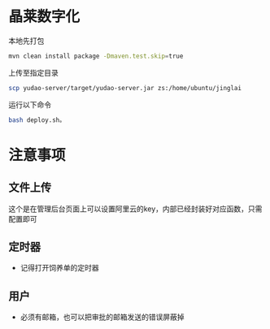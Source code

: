 # 晶莱数字化
本地先打包
```bash
mvn clean install package -Dmaven.test.skip=true
```
上传至指定目录
```bash
scp yudao-server/target/yudao-server.jar zs:/home/ubuntu/jinglai
```

运行以下命令
```bash
bash deploy.sh。
```
# 注意事项
## 文件上传
这个是在管理后台页面上可以设置阿里云的key，内部已经封装好对应函数，只需配置即可
## 定时器
- 记得打开饲养单的定时器
## 用户
- 必须有邮箱，也可以把审批的邮箱发送的错误屏蔽掉